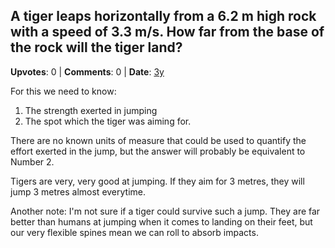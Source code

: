## A tiger leaps horizontally from a 6.2 m high rock with a speed of 3.3 m/s. How far from the base of the rock will the tiger land?
    
**Upvotes**: 0 | **Comments**: 0 | **Date**: [3y](https://www.quora.com/A-tiger-leaps-horizontally-from-a-6-2-m-high-rock-with-a-speed-of-3-3-m-s-How-far-from-the-base-of-the-rock-will-the-tiger-land/answer/Gary-Meaney)

For this we need to know:

1.  The strength exerted in jumping
2.  The spot which the tiger was aiming for.

There are no known units of measure that could be used to quantify the effort exerted in the jump, but the answer will probably be equivalent to Number 2.

Tigers are very, very good at jumping. If they aim for 3 metres, they will jump 3 metres almost everytime.

Another note: I'm not sure if a tiger could survive such a jump. They are far better than humans at jumping when it comes to landing on their feet, but our very flexible spines mean we can roll to absorb impacts.

